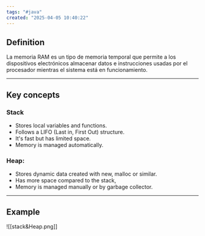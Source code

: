 ```yaml
---
tags: "#java"
created: "2025-04-05 10:40:22"
---
```

## **Definition**
La memoria RAM es un tipo de memoria temporal que permite a los dispositivos electrónicos almacenar datos e instrucciones usadas por el procesador mientras el sistema está en funcionamiento.
___
## **Key concepts**
### **Stack**
- Stores local variables and functions.
- Follows a LIFO (Last in, First Out) structure.
- It's fast but has limited space.
- Memory is managed automatically.
### **Heap**:
- Stores dynamic data created with new, malloc or similar.
- Has more space compared to the stack,
- Memory is managed manually or by garbage collector.
---
## **Example**
![[stack&Heap.png]]
